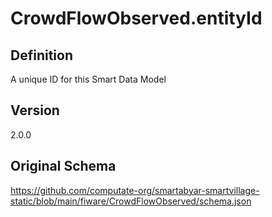# CrowdFlowObserved.entityId

## Definition
A unique ID for this Smart Data Model

## Version
2.0.0

## Original Schema
https://github.com/computate-org/smartabyar-smartvillage-static/blob/main/fiware/CrowdFlowObserved/schema.json
